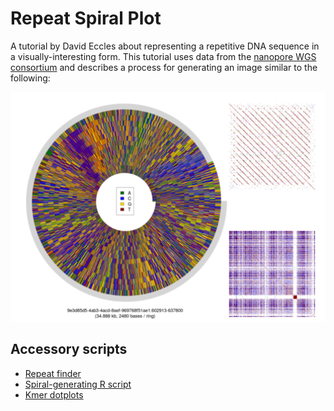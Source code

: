 # Repeat Spiral Plot

A tutorial by David Eccles about representing a repetitive DNA sequence in a visually-interesting form. This tutorial uses data from the [nanopore WGS consortium](https://github.com/nanopore-wgs-consortium/) and describes a process for generating an image similar to the following:

<img src="pics/repeat_spiral_small.png" alt="Repeat spiral plot for NA12878" title="Repeat spiral plot for NA12878" width="512"/>

## Accessory scripts

* [Repeat finder](https://github.com/gringer/bioinfscripts/blob/master/fastx-rlength.pl)
* [Spiral-generating R script](https://github.com/gringer/bioinfscripts/blob/master/seqmat.r)
* [Kmer dotplots](https://github.com/gringer/bioinfscripts/blob/master/fastx-kdotplot.pl)
